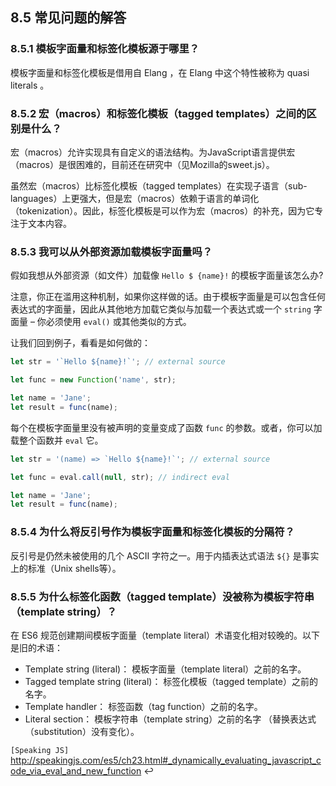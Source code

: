 ## 8.5 常见问题的解答

### 8.5.1 模板字面量和标签化模板源于哪里？

模板字面量和标签化模板是借用自 Elang ，在 Elang 中这个特性被称为 quasi literals 。

### 8.5.2 宏（macros）和标签化模板（tagged templates）之间的区别是什么？

宏（macros）允许实现具有自定义的语法结构。为JavaScript语言提供宏（macros）是很困难的，目前还在研究中（见Mozilla的sweet.js）。

虽然宏（macros）比标签化模板（tagged templates）在实现子语言（sub-languages）上更强大，但是宏（macros）依赖于语言的单词化（tokenization）。因此，标签化模板是可以作为宏（macros）的补充，因为它专注于文本内容。

### 8.5.3 我可以从外部资源加载模板字面量吗？

假如我想从外部资源（如文件）加载像 `Hello $ {name}!` 的模板字面量该怎么办?

注意，你正在滥用这种机制，如果你这样做的话。由于模板字面量是可以包含任何表达式的字面量，因此从其他地方加载它类似与加载一个表达式或一个 `string` 字面量 – 你必须使用 `eval()` 或其他类似的方式。

让我们回到例子，看看是如何做的：

```javascript
let str = '`Hello ${name}!`'; // external source

let func = new Function('name', str);

let name = 'Jane';
let result = func(name);
```

每个在模板字面量里没有被声明的变量变成了函数 `func` 的参数。或者，你可以加载整个函数并 `eval` 它。

```javascript
let str = '(name) => `Hello ${name}!`'; // external source

let func = eval.call(null, str); // indirect eval

let name = 'Jane';
let result = func(name);
```

### 8.5.4 为什么将反引号作为模板字面量和标签化模板的分隔符？

反引号是仍然未被使用的几个 ASCII 字符之一。用于内插表达式语法 `${}` 是事实上的标准（Unix shells等）。

### 8.5.5 为什么标签化函数（tagged template）没被称为模板字符串（template string）？

在 ES6 规范创建期间模板字面量（template literal）术语变化相对较晚的。以下是旧的术语：

- Template string (literal)： 模板字面量（template literal）之前的名字。
- Tagged template string (literal)： 标签化模板（tagged template）之前的名字。
- Template handler： 标签函数（tag function）之前的名字。
- Literal section： 模板字符串（template string）之前的名字 （替换表达式（substitution）没有变化）。

`[Speaking JS]` http://speakingjs.com/es5/ch23.html#_dynamically_evaluating_javascript_code_via_eval_and_new_function ↩